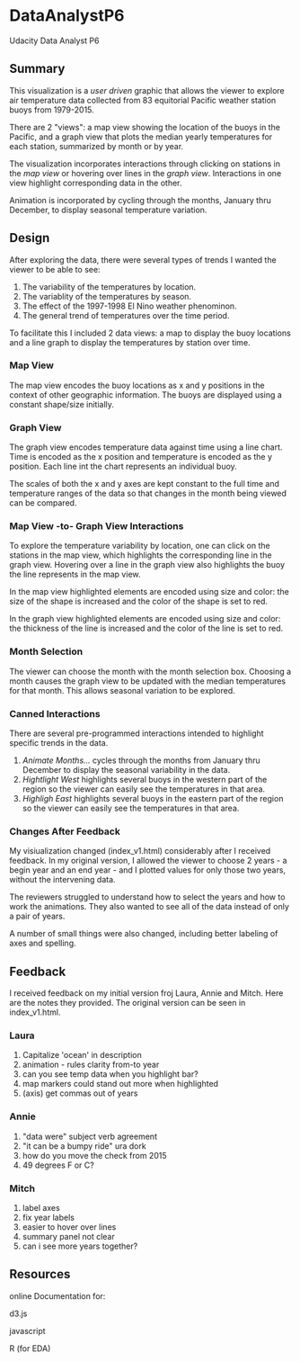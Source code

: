 # DataAnalystP6
Udacity Data Analyst P6

## Summary
This visualization is a *user driven* graphic that allows the viewer to explore air temperature data
collected from 83 equitorial Pacific weather station buoys from 1979-2015.

There are 2 "views": a map view showing the location of the buoys in the Pacific, and a graph view
that plots the median yearly temperatures for each station, summarized by month or by year.

The visualization incorporates interactions through clicking on stations in the *map view* or hovering over
lines in the *graph view*. Interactions in one view highlight corresponding data in the other.

Animation is incorporated by cycling through the months, January thru December, to display seasonal 
temperature variation.

## Design

After exploring the data, there were several types of trends I wanted the viewer to be able
to see:

1. The variability of the temperatures by location.
3. The variablity of the temperatures by season.
2. The effect of the 1997-1998 El Nino weather phenominon.
3. The general trend of temperatures over the time period.

To facilitate this I included 2 data views: a map to display the buoy locations and
a line graph to display the temperatures by station over time.

### Map View
The map view encodes the buoy locations as x and y positions in the context of other
geographic information. The buoys are displayed using a constant shape/size initially.

### Graph View
The graph view encodes temperature data against time using a line chart. Time is encoded 
as the x position and temperature is encoded as the y position. Each line int the chart 
represents an individual buoy.

The scales of both the x and y axes are kept constant to the full time and temperature
ranges of the data so that changes in the month being viewed can be compared.

### Map View -to- Graph View Interactions
To explore the temperature variability by location, one can click on the stations
in the map view, which highlights the corresponding line in the graph view. Hovering 
over a line in the graph view also highlights the buoy the line represents in the map
view. 

In the map view highlighted elements are encoded using size and color: the size of the shape 
is increased and the color of the shape is set to red.

In the graph view highlighted elements are encoded using size and color: the thickness of the line 
is increased and the color of the line is set to red.

### Month Selection
The viewer can choose the month with the month selection box. Choosing a month causes the
graph view to be updated with the median temperatures for that month. This allows seasonal
variation to be explored.

### Canned Interactions
There are several pre-programmed interactions intended to highlight specific trends in 
the data. 

1. *Animate Months...* cycles through the months from January thru December to 
display the seasonal variability in the data.
2. *Hightlight West* highlights several buoys in the western part of the region so the viewer
can easily see the temperatures in that area.
3. *Highligh East* highlights several buoys in the eastern part of the region so the viewer
can easily see the temperatures in that area.

### Changes After Feedback

My visiualization changed (index_v1.html) considerably after I received feedback. In my original version,
I allowed the viewer to choose 2 years - a begin year and an end year - and I plotted values for only
those two years, without the intervening data. 

The reviewers struggled to understand how to select the years and how to work the animations. They also 
wanted to see all of the data instead of only a pair of years. 

A number of small things were also changed, including better labeling of axes and spelling.

## Feedback

I received feedback on my initial version froj Laura, Annie and Mitch. Here are
the notes they provided. The original version can be seen in index_v1.html.

### Laura

1. Capitalize 'ocean' in description
2. animation - rules clarity from-to year
3. can you see temp data when you highlight bar?
4. map markers could stand out more when highlighted
5. (axis) get commas out of years

### Annie

1. "data were" subject verb agreement
1. "it can be a bumpy ride" ura dork
1. how do you move the check from 2015
1. 49 degrees F or C?

### Mitch

1. label axes
1. fix year labels
1. easier to hover over lines
1. summary panel not clear
1. can i see more years together?

## Resources

online Documentation for:

d3.js

javascript

R (for EDA)
